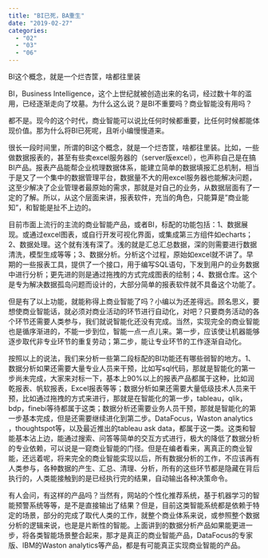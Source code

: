 ```yaml
---
title: "BI已死，BA重生"
date: "2019-02-27"
categories: 
  - "02"
  - "03"
  - "06"
---
```


BI这个概念，就是一个烂杏筐，啥都往里装

BI，Business Intelligence，这个上世纪就被创造出来的名词，经过数十年的滥用，已经逐渐走向了坟墓。为什么这么说？是BI不重要吗？商业智能没有用吗？

都不是。现今的这个时代，商业智能可以说比任何时候都重要，比任何时候都能体现价值。那为什么将BI已死呢，且听小编慢慢道来。

很长一段时间里，所谓的BI这个概念，就是一个烂杏筐，啥都往里装。比如，一些做数据报表的，甚至有些卖excel服务器的（server版excel），也声称自己是在搞BI产品。报表产品能帮企业梳理数据体系，能建立简单的数据填报汇总机制，相当于是又了一个集中的数据管理平台，数据量不大的用excel服务器也能解决问题，这至少解决了企业管理者最原始的需求，那就是对自己的业务，从数据层面有了一定的了解。所以，从这个层面来讲，报表软件，充当的角色，只能算是”商业能知”，和智能是扯不上边的。

目前市面上流行的主流的商业智能产品，或者BI，标配的功能包括：1、数据展现。或通过excel图表，或自行开发可视化界面，或集成第三方组件如echarts；2、数据处理。这个就有浅有深了。浅的就是汇总汇总数据，深的则需要进行数据清洗，模型生成等等；3、数据分析。分析这个过程，原始如excel就不讲了。早期的一些报表工具，提供了一个接口，用于编写SQL语句，下发到用户的业务数据中进行分析；更先进的则是通过拖拽的方式完成图表的绘制；4、数据仓库。这个是专为解决数据孤岛问题而设计的，大部分简单的报表软件就不具备这个功能了。

但是有了以上功能，就能称得上商业智能了吗？小编以为还差得远。顾名思义，要想使商业智能话，就必须对商业活动的环节进行自动化，对吧？只要商务活动的各个环节还需要人类参与，我们就说智能化还没有完成。当然，实现完全的商业智能也是循序渐进的，不能一步到位，智能一点一点儿来。第一步，应该使让机器能够逐步取代非专业环节的重复劳动；第二步，能让专业环节的工作逐渐自动化。

按照以上的说法，我们来分析一些第二段标配的BI功能还有哪些弱智的地方。1、数据分析如果还需要大量专业人员来干预，比如写sql代码，那就是智能化的第一步尚未完成，大家来对标一下，基本上90%以上的报表产品都属于这种，比如润乾报表、帆软报表，Excel报表等等；数据分析如果还需要大量低级技术人员来干预，比如通过拖拽的方式来进行，那就是在智能化的第一步，tableau，qlik，bdp，finebi等待都属于这类；数据分析还需要业务人员干预，那就是智能化的第一步基本完成，但是还需要继续进化到第二步。DataFocus，Waston analytics ，thoughtspot等，以及最近推出的tableau ask data，都属于这一类。这类和智能基本沾上边，能通过搜索、问答等简单的交互方式进行，极大的降低了数据分析的专业依赖，可以说是一窥商业智能的门径。但是在编者看来，离真正的商业智能，还远着呢，将来完全的商业智能实现以后，所有数据分析的工作，不应该再有人类参与，各种数据的产生、汇总、清理、分析，所有的这些环节都是隐藏在背后执行的，人类能接触到的是已经执行完的结果，自动输出各种决策命令。

有人会问，有这样的产品吗？当然有，网站的个性化推荐系统，基于机器学习的智能预警系统等等，是不是直接输出了结果？但是，目前这类智能系统都是依赖于特定的场景，部分的完成了取代人类的工作，就整个商业体系来说，或参照整个数据分析的逻辑来说，也是是片断性的智能。上面讲到的数据分析产品如果能更进一步，将各类智能场景整合起来，那才是真正的商业智能产品，DataFocus的专家版、IBM的Waston analytics等产品，都是有可能真正实现商业智能的产品。

